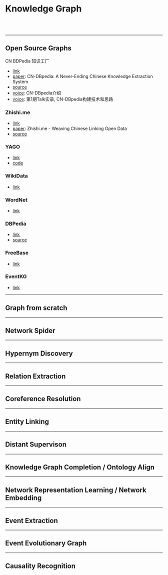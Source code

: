 # Knowledge Graph
<br>
<br>

---
## Open Source Graphs
CN BDPedia 知识工厂
  * [link](http://kw.fudan.edu.cn/)<br>
  * [paper](https://www.researchgate.net/publication/318144300_CN-DBpedia_A_Never-Ending_Chinese_Knowledge_Extraction_System): CN-DBpedia: A Never-Ending Chinese Knowledge Extraction System<br>
  * [source](http://openkg.cn/dataset/cndbpedia)<br>
  * [voice](https://mp.weixin.qq.com/s?__biz=MzI0MTI1Nzk1MA==&mid=2651675251&idx=1&sn=9031665d4b66100bf327a8797b7cd457&chksm=f2f7a6c2c5802fd4318b242aa395cf52e59a72a09026f9b91f0ddab6efbe9a1f0732e2d4c6ee#rd): CN-DBpedia介绍<br>
  * [voice](https://www.sohu.com/a/127397409_500659): 第1期Talk实录, CN-DBpedia构建技术和思路<br>

### Zhishi.me
  * [link](http://zhishi.me/lookup)<br>
  * [paper](https://www.researchgate.net/publication/221467123_Zhishime_-_Weaving_Chinese_Linking_Open_Data): Zhishi.me - Weaving Chinese Linking Open Data<br>
  * [source](http://openkg.cn/dataset/zhishi-me)<br>

### YAGO
  * [link](https://www.mpi-inf.mpg.de/departments/databases-and-information-systems/research/yago-naga/yago/)<br>
  * [code](https://github.com/yago-naga/yago3)

### WikiData
  * [link](https://www.wikidata.org/wiki/Wikidata:Main_Page)<br>

### WordNet
  * [link](https://wordnet.princeton.edu/download)<br>

### DBPedia
  * [link](https://wiki.dbpedia.org/dbpedia-wiki)<br>
  * [source](https://wiki.dbpedia.org/datasets/dbpedia-version-2016-10)<br>

### FreeBase
  * [link](http://webarchive.loc.gov/all/20100713021232/http://wiki.freebase.com/wiki/Main_Page)<br>

### EventKG
  * [link](http://eventkg.l3s.uni-hannover.de/index.html)<br>

---
## Graph from scratch

---
## Network Spider

---
## Hypernym Discovery

---
## Relation Extraction

---
## Coreference Resolution

---
## Entity Linking

---
## Distant Supervison

---
## Knowledge Graph Completion / Ontology Align

---
## Network Representation Learning / Network Embedding

---
## Event Extraction

---
## Event Evolutionary Graph

---
## Causality Recognition
